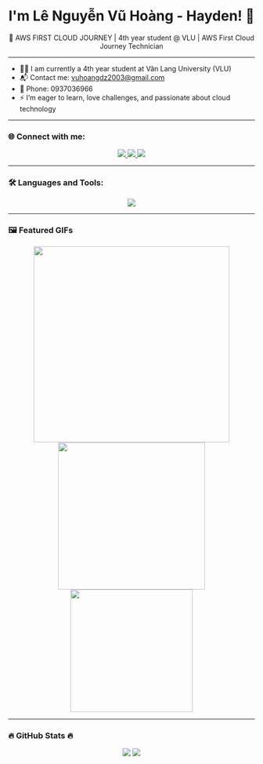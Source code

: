 <h1 align="center">I'm Lê Nguyễn Vũ Hoàng - Hayden! 👋</h1>

<p align="center">🚀 AWS FIRST CLOUD JOURNEY | 4th year student @ VLU | AWS First Cloud Journey Technician</p>

---

- 👨‍🎓 I am currently a 4th year student at Văn Lang University (VLU)  
- 📬 Contact me: [vuhoangdz2003@gmail.com](mailto:vuhoangdz2003@gmail.com)  
- 📱 Phone: 0937036966  
- ⚡ I’m eager to learn, love challenges, and passionate about cloud technology  

---

### 🌐 Connect with me:
<p align="center">
  <a href="https://www.facebook.com/vuhoang.lenguyen.3/" target="_blank">
    <img src="https://img.shields.io/badge/Facebook-1877F2?style=for-the-badge&logo=facebook&logoColor=white" />
  </a>
  <a href="https://www.linkedin.com/in/lenguyenvuhoang-hayden/" target="_blank">
    <img src="https://img.shields.io/badge/LinkedIn-0077B5?style=for-the-badge&logo=linkedin&logoColor=white" />
  </a>
  <a href="https://github.com/vuhoangne" target="_blank">
    <img src="https://img.shields.io/badge/GitHub-100000?style=for-the-badge&logo=github&logoColor=white" />
  </a>
</p>

---

### 🛠️ Languages and Tools:

<p align="center">
  <img src="https://skillicons.dev/icons?i=html,css,sass,bootstrap,tailwind,react,js,ts,vite,nodejs,express,nestjs,mysql,mongodb,graphql,git,vercel,vscode,netlify,docker,dotnet,cs,java,aws" />
</p>

---

### 🖼️ Featured GIFs

<p align="center">
  <img src="https://media.giphy.com/media/qgQUggAC3Pfv687qPC/giphy.gif" width="400px" />
  <img src="https://media.giphy.com/media/LMt9638dO8dftAjtco/giphy.gif" width="300px" />
  <img src="https://media.giphy.com/media/13HgwGsXF0aiGY/giphy.gif" width="250px" />
</p>

---

### 🔥 GitHub Stats 🔥

<p align="center">
  <img src="https://github-readme-stats.vercel.app/api?username=vuhoangne&show_icons=true&theme=tokyonight" />
  <img src="https://github-readme-stats.vercel.app/api/top-langs/?username=vuhoangne&layout=compact&theme=tokyonight" />
</p>

